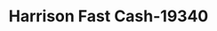 ---
f_zip-code: 72601
f_state-code: AR
title: Harrison Fast Cash-19340
f_phone: 870-743-3345
f_city-only: Harrison
f_address: 1310 Highway 62 65 North Harrison
f_location-unique-id: '19340'
slug: harrison-fast-cash-19340
updated-on: '2024-05-30T13:46:58.046Z'
created-on: '2024-05-30T13:36:59.803Z'
published-on: '2024-05-30T13:54:32.469Z'
f_city-state: cms/city/harrison-ar.md
f_company: cms/company/harrison-fast-cash.md
f_state: cms/state/arkansas.md
layout: '[payday-loan].html'
tags: payday-loan
---